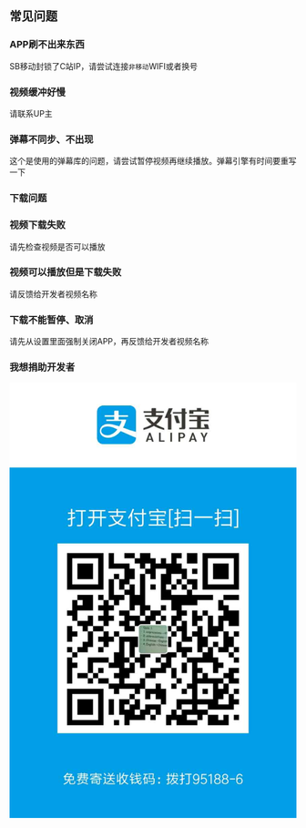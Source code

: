 ## 常见问题

### APP刷不出来东西
SB移动封锁了C站IP，请尝试连接`非移动`WIFI或者换号

### 视频缓冲好慢
请联系UP主

### 弹幕不同步、不出现
这个是使用的弹幕库的问题，请尝试暂停视频再继续播放。弹幕引擎有时间要重写一下

### 下载问题

### 视频下载失败
请先检查视频是否可以播放

### 视频可以播放但是下载失败
请反馈给开发者视频名称

### 下载不能暂停、取消
请先从设置里面强制关闭APP，再反馈给开发者视频名称

### 我想捐助开发者
![](art/alipay.jpg)
